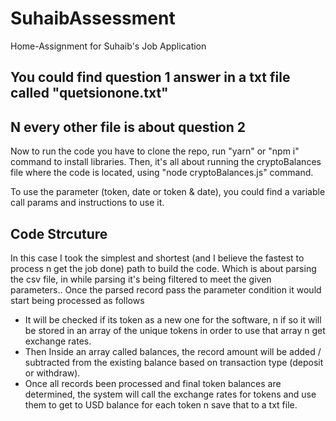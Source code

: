 # SuhaibAssessment
Home-Assignment for Suhaib's Job Application

## You could find question 1 answer in a txt file called "quetsionone.txt"

## N every other file is about question 2

Now to run the code you have to clone the repo, run "yarn" or "npm i" command to install libraries. Then, it's all about running the cryptoBalances file where the code is located, using "node cryptoBalances.js" command.

To use the parameter (token, date or token & date), you could find a variable call params and instructions to use it.

## Code Strcuture 

In this case I took the simplest and shortest (and I believe the fastest to process n get the job done) path to build the code.
Which is about parsing the csv file, in while parsing it's being filtered to meet the given parameters..
Once the parsed record pass the parameter condition it would start being processed as follows
- It will be checked if its token as a new one for the software, n if so it will be stored in an array of the unique tokens in order to use that array n get exchange rates.
- Then Inside an array called balances, the record amount will be added / subtracted from the existing balance based on transaction type (deposit or withdraw).
- Once all records been processed and final token balances are determined, the system will call the exchange rates for tokens and use them to get to USD balance for each token n save that to a txt file.
